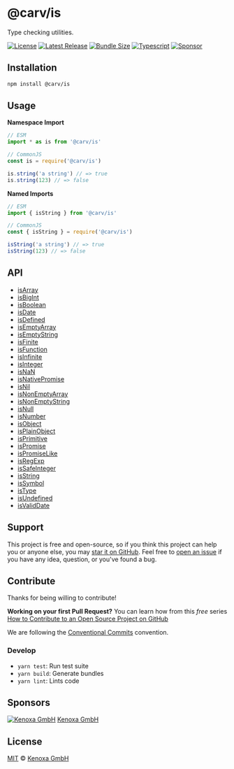 # @carv/is

Type checking utilities.

[![License](https://flat.badgen.net/github/license/carvjs/is)](https://github.com/carvjs/is/blob/main/LICENSE)
[![Latest Release](https://flat.badgen.net/npm/v/@carv/is?label=release)](https://www.npmjs.com/package/@carv/is)
[![Bundle Size](https://flat.badgen.net/bundlephobia/minzip/@carv/is?icon=packagephobia&label&color=blue)](https://bundlephobia.com/result?p=@carv/is)
[![Typescript](https://flat.badgen.net/badge/icon/included?icon=typescript&label)](https://unpkg.com/browse/@carv/is/dist/index.d.ts)
[![Sponsor](https://flat.badgen.net/badge/sponsored%20by/Kenoxa/2980b9)](https://www.kenoxa.com)

## Installation

```sh
npm install @carv/is
```

## Usage

**Namespace Import**

```js
// ESM
import * as is from '@carv/is'

// CommonJS
const is = require('@carv/is')

is.string('a string') // => true
is.string(123) // => false
```

**Named Imports**

```js
// ESM
import { isString } from '@carv/is'

// CommonJS
const { isString } = require('@carv/is')

isString('a string') // => true
isString(123) // => false
```

## API

- [isArray](https://github.com/carvjs/is/blob/main/docs/README.md#isarray)
- [isBigInt](https://github.com/carvjs/is/blob/main/docs/README.md#isbigint)
- [isBoolean](https://github.com/carvjs/is/blob/main/docs/README.md#isboolean)
- [isDate](https://github.com/carvjs/is/blob/main/docs/README.md#isdate)
- [isDefined](https://github.com/carvjs/is/blob/main/docs/README.md#isdefined)
- [isEmptyArray](https://github.com/carvjs/is/blob/main/docs/README.md#isemptyarray)
- [isEmptyString](https://github.com/carvjs/is/blob/main/docs/README.md#isemptystring)
- [isFinite](https://github.com/carvjs/is/blob/main/docs/README.md#isfinite)
- [isFunction](https://github.com/carvjs/is/blob/main/docs/README.md#isfunction)
- [isInfinite](https://github.com/carvjs/is/blob/main/docs/README.md#isinfinite)
- [isInteger](https://github.com/carvjs/is/blob/main/docs/README.md#isinteger)
- [isNaN](https://github.com/carvjs/is/blob/main/docs/README.md#isnan)
- [isNativePromise](https://github.com/carvjs/is/blob/main/docs/README.md#isnativepromise)
- [isNil](https://github.com/carvjs/is/blob/main/docs/README.md#isnil)
- [isNonEmptyArray](https://github.com/carvjs/is/blob/main/docs/README.md#isnonemptyarray)
- [isNonEmptyString](https://github.com/carvjs/is/blob/main/docs/README.md#isnonemptystring)
- [isNull](https://github.com/carvjs/is/blob/main/docs/README.md#isnull)
- [isNumber](https://github.com/carvjs/is/blob/main/docs/README.md#isnumber)
- [isObject](https://github.com/carvjs/is/blob/main/docs/README.md#isobject)
- [isPlainObject](https://github.com/carvjs/is/blob/main/docs/README.md#isplainobject)
- [isPrimitive](https://github.com/carvjs/is/blob/main/docs/README.md#isprimitive)
- [isPromise](https://github.com/carvjs/is/blob/main/docs/README.md#ispromise)
- [isPromiseLike](https://github.com/carvjs/is/blob/main/docs/README.md#ispromiselike)
- [isRegExp](https://github.com/carvjs/is/blob/main/docs/README.md#isregexp)
- [isSafeInteger](https://github.com/carvjs/is/blob/main/docs/README.md#issafeinteger)
- [isString](https://github.com/carvjs/is/blob/main/docs/README.md#isstring)
- [isSymbol](https://github.com/carvjs/is/blob/main/docs/README.md#issymbol)
- [isType](https://github.com/carvjs/is/blob/main/docs/README.md#istype)
- [isUndefined](https://github.com/carvjs/is/blob/main/docs/README.md#isundefined)
- [isValidDate](https://github.com/carvjs/is/blob/main/docs/README.md#isvaliddate)

## Support

This project is free and open-source, so if you think this project can help you or anyone else, you may [star it on GitHub](https://github.com/carvjs/is). Feel free to [open an issue](https://github.com/carvjs/is/issues) if you have any idea, question, or you've found a bug.

## Contribute

Thanks for being willing to contribute!

**Working on your first Pull Request?** You can learn how from this _free_ series [How to Contribute to an Open Source Project on GitHub](https://egghead.io/series/how-to-contribute-to-an-open-source-project-on-github)

We are following the [Conventional Commits](https://www.conventionalcommits.org) convention.

### Develop

- `yarn test`: Run test suite
- `yarn build`: Generate bundles
- `yarn lint`: Lints code

## Sponsors

[![Kenoxa GmbH](https://images.opencollective.com/kenoxa/9c25796/logo/68.png)](https://www.kenoxa.com) [Kenoxa GmbH](https://www.kenoxa.com)

## License

[MIT](https://github.com/carvjs/is/blob/main/LICENSE) © [Kenoxa GmbH](https://kenoxa.com)
